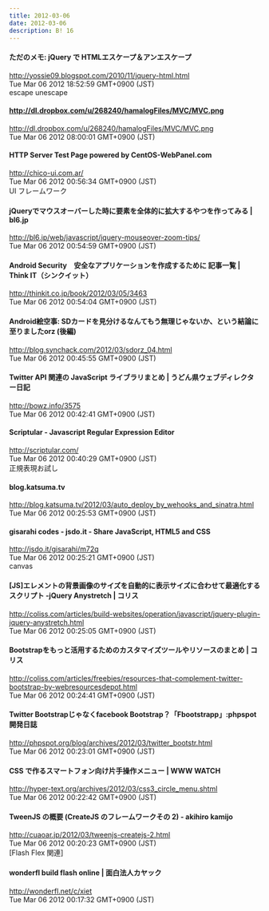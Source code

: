 ```yaml
---
title: 2012-03-06
date: 2012-03-06
description: B! 16
---
```


#### ただのメモ: jQuery で HTMLエスケープ＆アンエスケープ
http://yossie09.blogspot.com/2010/11/jquery-html.html<br>
Tue Mar 06 2012 18:52:59 GMT+0900 (JST)<br>
escape unescape


#### http://dl.dropbox.com/u/268240/hamalogFiles/MVC/MVC.png
http://dl.dropbox.com/u/268240/hamalogFiles/MVC/MVC.png<br>
Tue Mar 06 2012 08:00:01 GMT+0900 (JST)<br>


#### HTTP Server Test Page powered by CentOS-WebPanel.com
http://chico-ui.com.ar/<br>
Tue Mar 06 2012 00:56:34 GMT+0900 (JST)<br>
UI フレームワーク


#### jQueryでマウスオーバーした時に要素を全体的に拡大するやつを作ってみる | bl6.jp
http://bl6.jp/web/javascript/jquery-mouseover-zoom-tips/<br>
Tue Mar 06 2012 00:54:59 GMT+0900 (JST)<br>


#### Android Security　安全なアプリケーションを作成するために 記事一覧 | Think IT（シンクイット）
http://thinkit.co.jp/book/2012/03/05/3463<br>
Tue Mar 06 2012 00:54:04 GMT+0900 (JST)<br>


#### Android絵空事: SDカードを見分けるなんてもう無理じゃないか、という結論に至りましたorz (後編)
http://blog.synchack.com/2012/03/sdorz_04.html<br>
Tue Mar 06 2012 00:45:55 GMT+0900 (JST)<br>


#### Twitter API 関連の JavaScript ライブラリまとめ | うどん県ウェブディレクター日記
http://bowz.info/3575<br>
Tue Mar 06 2012 00:42:41 GMT+0900 (JST)<br>


#### Scriptular - Javascript Regular Expression Editor
http://scriptular.com/<br>
Tue Mar 06 2012 00:40:29 GMT+0900 (JST)<br>
正規表現お試し


#### blog.katsuma.tv
http://blog.katsuma.tv/2012/03/auto_deploy_by_wehooks_and_sinatra.html<br>
Tue Mar 06 2012 00:25:53 GMT+0900 (JST)<br>


#### gisarahi codes - jsdo.it - Share JavaScript, HTML5 and CSS
http://jsdo.it/gisarahi/m72q<br>
Tue Mar 06 2012 00:25:21 GMT+0900 (JST)<br>
canvas


####   [JS]エレメントの背景画像のサイズを自動的に表示サイズに合わせて最適化するスクリプト -jQuery Anystretch | コリス
http://coliss.com/articles/build-websites/operation/javascript/jquery-plugin-jquery-anystretch.html<br>
Tue Mar 06 2012 00:25:05 GMT+0900 (JST)<br>


####   Bootstrapをもっと活用するためのカスタマイズツールやリソースのまとめ | コリス
http://coliss.com/articles/freebies/resources-that-complement-twitter-bootstrap-by-webresourcesdepot.html<br>
Tue Mar 06 2012 00:24:41 GMT+0900 (JST)<br>


#### Twitter Bootstrapじゃなくfacebook Bootstrap？「Fbootstrapp」:phpspot開発日誌
http://phpspot.org/blog/archives/2012/03/twitter_bootstr.html<br>
Tue Mar 06 2012 00:23:01 GMT+0900 (JST)<br>


#### CSS で作るスマートフォン向け片手操作メニュー | WWW WATCH
http://hyper-text.org/archives/2012/03/css3_circle_menu.shtml<br>
Tue Mar 06 2012 00:22:42 GMT+0900 (JST)<br>


#### TweenJS の概要 (CreateJS のフレームワークその 2) - akihiro kamijo
http://cuaoar.jp/2012/03/tweenjs-createjs-2.html<br>
Tue Mar 06 2012 00:20:23 GMT+0900 (JST)<br>
[Flash Flex 関連]


#### wonderfl build flash online | 面白法人カヤック
http://wonderfl.net/c/xiet<br>
Tue Mar 06 2012 00:17:32 GMT+0900 (JST)<br>


